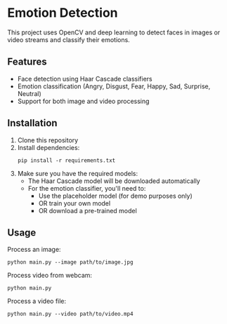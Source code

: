 # Emotion Detection 

This project uses OpenCV and deep learning to detect faces in images or video streams and classify their emotions.

## Features
- Face detection using Haar Cascade classifiers
- Emotion classification (Angry, Disgust, Fear, Happy, Sad, Surprise, Neutral)
- Support for both image and video processing

## Installation

1. Clone this repository
2. Install dependencies:
   ```
   pip install -r requirements.txt
   ```
3. Make sure you have the required models:
   - The Haar Cascade model will be downloaded automatically
   - For the emotion classifier, you'll need to:
     - Use the placeholder model (for demo purposes only)
     - OR train your own model
     - OR download a pre-trained model

## Usage

Process an image:
```
python main.py --image path/to/image.jpg
```

Process video from webcam:
```
python main.py
```

Process a video file:
```
python main.py --video path/to/video.mp4
```
